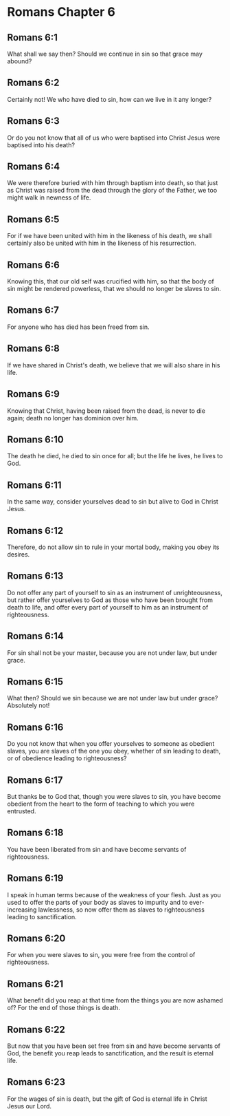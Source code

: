# Romans Chapter 6

## Romans 6:1
What shall we say then? Should we continue in sin so that grace may abound?

## Romans 6:2
Certainly not! We who have died to sin, how can we live in it any longer?

## Romans 6:3
Or do you not know that all of us who were baptised into Christ Jesus were baptised into his death?

## Romans 6:4
We were therefore buried with him through baptism into death, so that just as Christ was raised from the dead through the glory of the Father, we too might walk in newness of life.

## Romans 6:5
For if we have been united with him in the likeness of his death, we shall certainly also be united with him in the likeness of his resurrection.

## Romans 6:6
Knowing this, that our old self was crucified with him, so that the body of sin might be rendered powerless, that we should no longer be slaves to sin.

## Romans 6:7
For anyone who has died has been freed from sin.

## Romans 6:8
If we have shared in Christ's death, we believe that we will also share in his life.

## Romans 6:9
Knowing that Christ, having been raised from the dead, is never to die again; death no longer has dominion over him.

## Romans 6:10
The death he died, he died to sin once for all; but the life he lives, he lives to God.

## Romans 6:11
In the same way, consider yourselves dead to sin but alive to God in Christ Jesus.

## Romans 6:12
Therefore, do not allow sin to rule in your mortal body, making you obey its desires.

## Romans 6:13
Do not offer any part of yourself to sin as an instrument of unrighteousness, but rather offer yourselves to God as those who have been brought from death to life, and offer every part of yourself to him as an instrument of righteousness.

## Romans 6:14
For sin shall not be your master, because you are not under law, but under grace.

## Romans 6:15
What then? Should we sin because we are not under law but under grace? Absolutely not!

## Romans 6:16
Do you not know that when you offer yourselves to someone as obedient slaves, you are slaves of the one you obey, whether of sin leading to death, or of obedience leading to righteousness?

## Romans 6:17
But thanks be to God that, though you were slaves to sin, you have become obedient from the heart to the form of teaching to which you were entrusted.

## Romans 6:18
You have been liberated from sin and have become servants of righteousness.

## Romans 6:19
I speak in human terms because of the weakness of your flesh. Just as you used to offer the parts of your body as slaves to impurity and to ever-increasing lawlessness, so now offer them as slaves to righteousness leading to sanctification.

## Romans 6:20
For when you were slaves to sin, you were free from the control of righteousness.

## Romans 6:21
What benefit did you reap at that time from the things you are now ashamed of? For the end of those things is death.

## Romans 6:22
But now that you have been set free from sin and have become servants of God, the benefit you reap leads to sanctification, and the result is eternal life.

## Romans 6:23
For the wages of sin is death, but the gift of God is eternal life in Christ Jesus our Lord.
